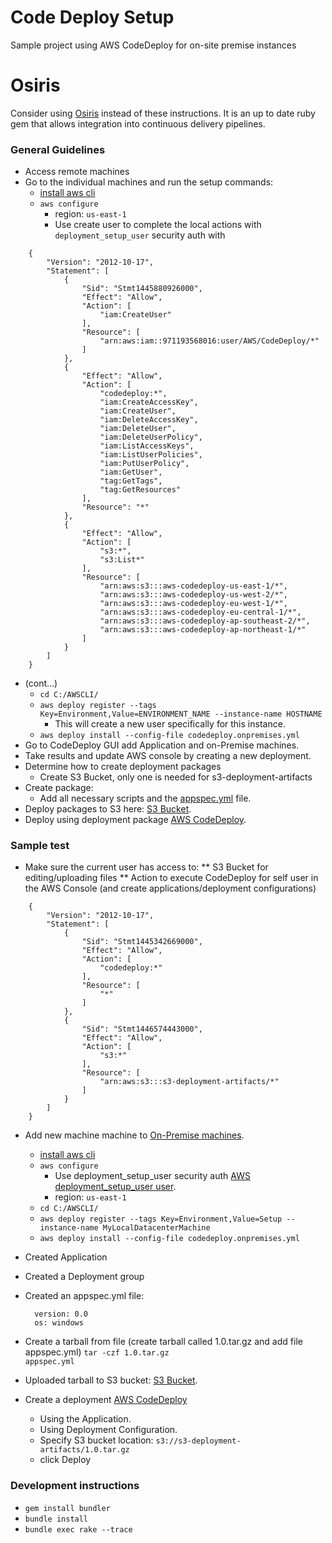 # Code Deploy Setup
Sample project using AWS CodeDeploy for on-site premise instances

# Osiris
Consider using [Osiris](https://github.com/wparad/Osiris) instead of these instructions.  It is an up to date ruby gem that allows integration into continuous delivery pipelines.

### General Guidelines

* Access remote machines
* Go to the individual machines and run the setup commands:
    * [install aws cli](http://docs.aws.amazon.com/cli/latest/userguide/installing.html)
    * `aws configure`
        * region: `us-east-1`
        * Use create user to complete the local actions with `deployment_setup_user` security auth with

```
    {
        "Version": "2012-10-17",
        "Statement": [
            {
                "Sid": "Stmt1445880926000",
                "Effect": "Allow",
                "Action": [
                    "iam:CreateUser"
                ],
                "Resource": [
                    "arn:aws:iam::971193568016:user/AWS/CodeDeploy/*"
                ]
            },
            {
                "Effect": "Allow",
                "Action": [
                    "codedeploy:*",
                    "iam:CreateAccessKey",
                    "iam:CreateUser",
                    "iam:DeleteAccessKey",
                    "iam:DeleteUser",
                    "iam:DeleteUserPolicy",
                    "iam:ListAccessKeys",
                    "iam:ListUserPolicies",
                    "iam:PutUserPolicy",
                    "iam:GetUser",
                    "tag:GetTags",
                    "tag:GetResources"
                ],
                "Resource": "*"
            },
            {
                "Effect": "Allow",
                "Action": [
                    "s3:*",
                    "s3:List*"
                ],
                "Resource": [
                    "arn:aws:s3:::aws-codedeploy-us-east-1/*",
                    "arn:aws:s3:::aws-codedeploy-us-west-2/*",
                    "arn:aws:s3:::aws-codedeploy-eu-west-1/*",
                    "arn:aws:s3:::aws-codedeploy-eu-central-1/*",
                    "arn:aws:s3:::aws-codedeploy-ap-southeast-2/*",
                    "arn:aws:s3:::aws-codedeploy-ap-northeast-1/*"
                ]
            }
        ]
    }
```

* (cont...)
    * `cd C:/AWSCLI/`
    * `aws deploy register --tags Key=Environment,Value=ENVIRONMENT_NAME --instance-name HOSTNAME`
        * This will create a new user specifically for this instance.
    * `aws deploy install --config-file codedeploy.onpremises.yml`
* Go to CodeDeploy GUI add Application and on-Premise machines.
* Take results and update AWS console by creating a new deployment.
* Determine how to create deployment packages
    * Create S3 Bucket, only one is needed for s3-deployment-artifacts
* Create package:
    * Add all necessary scripts and the [appspec.yml](http://docs.aws.amazon.com/codedeploy/latest/userguide/app-spec-ref.html) file.
* Deploy packages to S3 here: [S3 Bucket](https://console.aws.amazon.com/s3/home?region=us-east-1#&bucket=s3-deployment-artifacts/).
* Deploy using deployment package [AWS CodeDeploy](https://console.aws.amazon.com/codedeploy/home?region=us-east-1#/deployments).

### Sample test

* Make sure the current user has access to:
** S3 Bucket for editing/uploading files
** Action to execute CodeDeploy for self user in the AWS Console (and create applications/deployment configurations)

```
    {
        "Version": "2012-10-17",
        "Statement": [
            {
                "Sid": "Stmt1445342669000",
                "Effect": "Allow",
                "Action": [
                    "codedeploy:*"
                ],
                "Resource": [
                    "*"
                ]
            },
            {
                "Sid": "Stmt1446574443000",
                "Effect": "Allow",
                "Action": [
                    "s3:*"
                ],
                "Resource": [
                    "arn:aws:s3:::s3-deployment-artifacts/*"
                ]
            }
        ]
    }
```

* Add new machine machine to [On-Premise machines](https://console.aws.amazon.com/codedeploy/home?region=us-east-1#/onPremisesInstances).
    * [install aws cli](http://docs.aws.amazon.com/cli/latest/userguide/installing.html)
    * `aws configure`
        * Use deployment_setup_user security auth [AWS deployment_setup_user user](https://console.aws.amazon.com/iam/home?region=us-east-1#users/deployment_setup_user).
        * region: `us-east-1`
    * `cd C:/AWSCLI/`
    * `aws deploy register --tags Key=Environment,Value=Setup --instance-name MyLocalDatacenterMachine`
    * `aws deploy install --config-file codedeploy.onpremises.yml`
* Created Application
* Created a Deployment group
* Created an appspec.yml file:

        version: 0.0
        os: windows

* Create a tarball from file (create tarball called 1.0.tar.gz and add file appspec.yml) <code>tar -czf 1.0.tar.gz appspec.yml</code>
* Uploaded tarball to S3 bucket: [S3 Bucket](https://console.aws.amazon.com/s3/home?region=us-east-1#&bucket=s3-deployment-artifacts).
* Create a deployment [AWS CodeDeploy](https://console.aws.amazon.com/codedeploy/home?region=us-east-1#/deployments)
    * Using the Application.
    * Using Deployment Configuration.
    * Specify S3 bucket location: `s3://s3-deployment-artifacts/1.0.tar.gz`
    * click Deploy

### Development instructions

* `gem install bundler`
* `bundle install`
* `bundle exec rake --trace`
